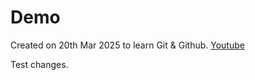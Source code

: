 # Demo

Created on 20th Mar 2025 to learn Git & Github.
[Youtube](https://youtu.be/RGOj5yH7evk?si=-knt2o1aHrYSdDLe)

Test changes.
